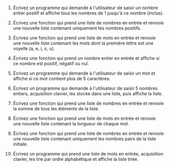 1. Écrivez un programme qui demande à l'utilisateur de saisir un nombre entier positif et affiche tous les nombres de 1 jusqu'à ce nombre (inclus).

2. Écrivez une fonction qui prend une liste de nombres en entrée et renvoie une nouvelle liste contenant uniquement les nombres positifs.

3. Écrivez une fonction qui prend une liste de mots en entrée et renvoie une nouvelle liste contenant les mots dont la première lettre est une voyelle (a, e, i, o, u).

4. Écrivez une fonction qui prend un nombre entier en entrée et affiche si ce nombre est positif, négatif ou nul.

5. Écrivez un programme qui demande à l'utilisateur de saisir un mot et affiche si ce mot contient plus de 5 caractères.

6. Écrivez un programme qui demande à l'utilisateur de saisir 5 nombres entiers, acquisition clavier, les stocke dans une liste, puis affiche la liste.

7. Écrivez une fonction qui prend une liste de nombres en entrée et renvoie la somme de tous les éléments de la liste.

8. Écrivez une fonction qui prend une liste de mots en entrée et renvoie une nouvelle liste contenant la longueur de chaque mot.

9. Écrivez une fonction qui prend une liste de nombres en entrée et renvoie une nouvelle liste contenant uniquement les nombres pairs de la liste initiale.

10. Écrivez un programme qui prend une liste de mots en entrée, acquisition clavier, les trie par ordre alphabétique et affiche la liste triée.
